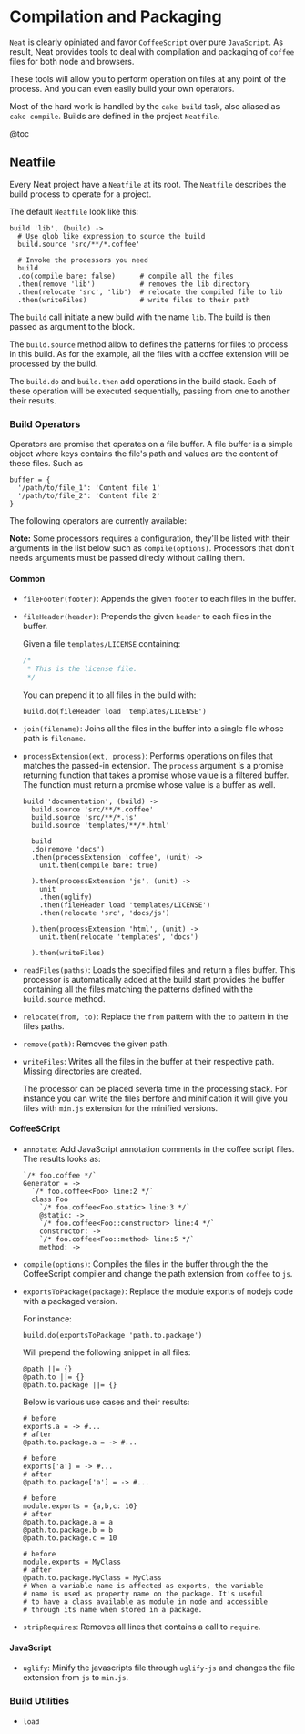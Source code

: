 # Compilation and Packaging

`Neat` is clearly opiniated and favor `CoffeeScript` over pure `JavaScript`.
As result, Neat provides tools to deal with compilation and packaging of
`coffee` files for both node and browsers.

These tools will allow you to perform operation on files at any point
of the process. And you can even easily build your own operators.

Most of the hard work is handled by the `cake build` task,
also aliased as `cake compile`. Builds are defined in the project `Neatfile`.

@toc

## Neatfile

Every Neat project have a `Neatfile` at its root. The `Neatfile` describes
the build process to operate for a project.

The default `Neatfile` look like this:

```
build 'lib', (build) ->
  # Use glob like expression to source the build
  build.source 'src/**/*.coffee'

  # Invoke the processors you need
  build
  .do(compile bare: false)      # compile all the files
  .then(remove 'lib')           # removes the lib directory
  .then(relocate 'src', 'lib')  # relocate the compiled file to lib
  .then(writeFiles)             # write files to their path
```

The `build` call initiate a new build with the name `lib`. The build is then
passed as argument to the block.

The `build.source` method allow to defines the patterns for files to process
in this build. As for the example, all the files with a coffee extension
will be processed by the build.

The `build.do` and `build.then` add operations in the build stack.
Each of these operation will be executed sequentially, passing from one
to another their results.

### Build Operators

Operators are promise that operates on a file buffer. A file buffer
is a simple object where keys contains the file's path and values are
the content of these files. Such as

```
buffer = {
  '/path/to/file_1': 'Content file 1'
  '/path/to/file_2': 'Content file 2'
}
```

The following operators are currently available:

**Note:** Some processors requires a configuration, they'll be listed with
their arguments in the list below such as `compile(options)`. Processors
that don't needs arguments must be passed direcly without calling them.

#### Common

  * `fileFooter(footer)`: Appends the given `footer` to each files in the
    buffer.

  * `fileHeader(header)`: Prepends the given `header` to each files in the
    buffer.

    Given a file `templates/LICENSE` containing:
    ```javascript
    /*
     * This is the license file.
     */
    ```

    You can prepend it to all files in the build with:
    ```
    build.do(fileHeader load 'templates/LICENSE')
    ```
  * `join(filename)`: Joins all the files in the buffer into a single file
    whose path is `filename`.
  * `processExtension(ext, process)`: Performs operations on files that matches
    the passed-in extension. The `process` argument is a promise returning
    function that takes a promise whose value is a filtered buffer.
    The function must return a promise whose value is a buffer as well.
    ```
    build 'documentation', (build) ->
      build.source 'src/**/*.coffee'
      build.source 'src/**/*.js'
      build.source 'templates/**/*.html'

      build
      .do(remove 'docs')
      .then(processExtension 'coffee', (unit) ->
        unit.then(compile bare: true)

      ).then(processExtension 'js', (unit) ->
        unit
        .then(uglify)
        .then(fileHeader load 'templates/LICENSE')
        .then(relocate 'src', 'docs/js')

      ).then(processExtension 'html', (unit) ->
        unit.then(relocate 'templates', 'docs')

      ).then(writeFiles)

    ```
  * `readFiles(paths)`: Loads the specified files and return a files buffer.
    This processor is automatically added at the build start provides the
    buffer containing all the files matching the patterns defined with the
    `build.source` method.
  * `relocate(from, to)`: Replace the `from` pattern with the `to` pattern
    in the files paths.
  * `remove(path)`: Removes the given path.
  * `writeFiles`: Writes all the files in the buffer at their respective
    path. Missing directories are created.

    The processor can be placed severla time in the processing stack.
    For instance you can write the files berfore and minification it will
    give you files with `min.js` extension for the minified versions.

#### CoffeeSCript

  * `annotate`: Add JavaScript annotation comments in the coffee script files.
    The results looks as:
    ```
    `/* foo.coffee */`
    Generator = ->
      `/* foo.coffee<Foo> line:2 */`
      class Foo
        `/* foo.coffee<Foo.static> line:3 */`
        @static: ->
        `/* foo.coffee<Foo::constructor> line:4 */`
        constructor: ->
        `/* foo.coffee<Foo::method> line:5 */`
        method: ->
    ```
  * `compile(options)`: Compiles the files in the buffer through the
    the CoffeeScript compiler and change the path extension from `coffee`
    to `js`.
  * `exportsToPackage(package)`: Replace the module exports of nodejs code
    with a packaged version.

    For instance:
    ```
    build.do(exportsToPackage 'path.to.package')
    ```
    Will prepend the following snippet in all files:
    ```
    @path ||= {}
    @path.to ||= {}
    @path.to.package ||= {}
    ```
    Below is various use cases and their results:
    ```
    # before
    exports.a = -> #...
    # after
    @path.to.package.a = -> #...
    ```
    ```
    # before
    exports['a'] = -> #...
    # after
    @path.to.package['a'] = -> #...
    ```
    ```
    # before
    module.exports = {a,b,c: 10}
    # after
    @path.to.package.a = a
    @path.to.package.b = b
    @path.to.package.c = 10
    ```
    ```
    # before
    module.exports = MyClass
    # after
    @path.to.package.MyClass = MyClass
    # When a variable name is affected as exports, the variable
    # name is used as property name on the package. It's useful
    # to have a class available as module in node and accessible
    # through its name when stored in a package.
    ```

  * `stripRequires`: Removes all lines that contains a call to `require`.

#### JavaScript

  * `uglify`: Minify the javascripts file through `uglify-js` and changes
    the file extension from `js` to `min.js`.

### Build Utilities

  * `load`


